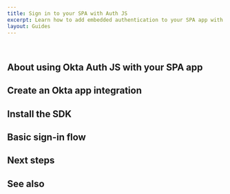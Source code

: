 ```yaml
---
title: Sign in to your SPA with Auth JS
excerpt: Learn how to add embedded authentication to your SPA app with Okta Auth JS.
layout: Guides
---
```


<ApiLifecycle access="ie" /><br>

<StackSelector />

<StackSnippet snippet="nutrition" />

## About using Okta Auth JS with your SPA app

<StackSnippet snippet="intro" />

## Create an Okta app integration

<StackSnippet snippet="create-app-integration" />

## Install the SDK

<StackSnippet snippet="download-sample" />

## Basic sign-in flow

<StackSnippet snippet="sign-in-form" />

<StackSnippet snippet="basic-sign-in" />

## Next steps

<StackSnippet snippet="next-steps" />

## See also

<StackSnippet snippet="see-also" />
